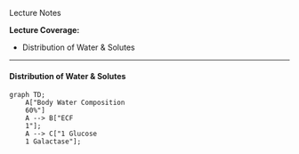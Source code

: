 Lecture Notes

**Lecture Coverage:**
- Distribution of Water & Solutes

---
#### **Distribution of Water & Solutes**
```mermaid  
graph TD;
	A["Body Water Composition
	60%"]
	A --> B["ECF
	1"];
	A --> C["1 Glucose
	1 Galactase"];
```